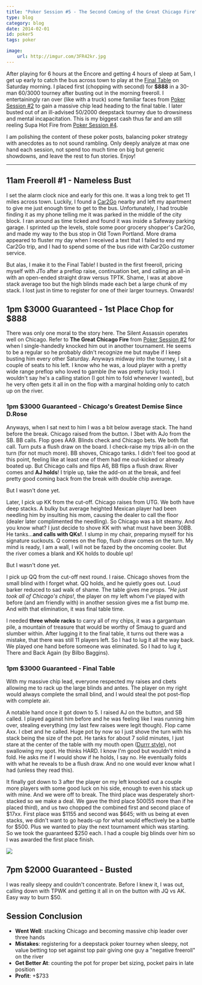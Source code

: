 ```yaml
---
title: "Poker Session #5 - The Second Coming of the Great Chicago Fire"
type: blog
category: blog
date: 2014-02-01
id: poker5
tags: poker

image:
    url: http://imgur.com/3FR42kr.jpg
---
```


After playing for 6 hours at the Encore and getting 4 hours of sleep at 5am, I
get up early to catch the bus across town to play at the [Final
Table](http://pokerportland.com) on Saturday morning. I placed first (chopping
with second) for **$888** in a 30-man $60/$3000 tourney after busting out in the
morning freeroll. I entertainingly ran over (like with a truck) some familiar
faces from [Poker Session #2](/blog/poker2) to gain a massive chip lead heading
to the final table. I later busted out of an ill-advised $50/$2000 deepstack
tourney due to drowsiness and mental incapacitation. This is my biggest cash
thus far and am still reeling Supa Hot Fire from [Poker Session #4](/blog/poker4).

I am polishing the content of these poker posts, balancing poker strategy with
anecdotes as to not sound rambling. Only deeply analyze at max one hand each
session, not spend too much time on big but generic showdowns, and leave the
rest to fun stories. Enjoy!

---

## 11am Freeroll #1 - Nameless Bust

I set the alarm clock nice and early for this one. It was a long trek to get
11 miles across town. Luckily, I found a [Car2Go](http://car2go.com) nearby
and left my apartment to give me just enough time to get to the bus.
Unfortunately, I had trouble finding it as my phone telling me it was parked in
the middle of the city block. I ran around as time ticked and found it was inside
a Safeway parking garage. I sprinted up the levels, stole some poor grocery
shopper's Car2Go, and made my way to the bus stop in Old Town Portland. More
drama appeared to fluster my day when I received a text that I failed to end my
Car2Go trip, and I had to spend some of the bus ride with Car2Go customer
service.

But alas, I make it to the Final Table! I busted in the first freeroll, pricing
myself with JTo after a preflop raise, continuation bet, and calling an all-in
with an open-ended straight draw versus TPTK. Shame, I was at above stack
average too but the high blinds made each bet a large chunk of my stack. I lost
just in time to register for one of their larger tourneys. Onwards!

## 1pm $3000 Guaranteed - 1st Place Chop for $888

There was only one moral to the story here. The Silent Assassin operates well
on Chicago. Refer to **The Great Chicago Fire** from [Poker Session #2](/blog/poker2)
for when I single-handedly knocked him out in another
tournament. He seems to be a regular so he probably didn't recognize me but
maybe if I keep busting him every other Saturday. Anyways midway into the
tourney, I sit a couple of seats to his left. I know who he was, a loud player
with a pretty wide range preflop who loved to gamble (he was pretty lucky too).
I wouldn't say he's a calling station (I got him to fold whenever I wanted),
but he very often gets it all in on the flop with a marginal holding only to
catch up on the river.

### 1pm $3000 Guaranteed - Chicago's Greatest Demise Since D.Rose

Anyways, when I sat next to him I was a bit below average stack. The hand before
the break. Chicago raised from the button. I 3bet with AJo from the SB. BB calls.
Flop goes AA9. Blinds check and Chicago bets. We both flat call. Turn puts a flush
draw on the board. I check-raise my trips all-in on the turn (for not much
more).  BB shoves, Chicago tanks. I didn't feel too good at this point, feeling
like at least one of them had me out-kicked or already boated up. But Chicago
calls and flips A6, BB flips a flush draw. River comes and **AJ holds**! I
triple up, take the add-on at the break, and feel pretty good coming back from
the break with double chip average.

But I wasn't done yet.

Later, I pick up KK from the cut-off. Chicago raises from UTG. We both have
deep stacks. A bulky but average heighted Mexican player had been needling him
by insulting his mom, causing the dealer to call the floor (dealer later
complimented the needling). So Chicago was a bit steamy. And you know what? I
just decide to shove KK with what must have been 30BB. He tanks...**and calls
with QKs!**. I slump in my chair, preparing myself for his signature suckouts.
Q comes on the flop, flush draw comes on the turn. My mind is ready, I am a
wall, I will not be fazed by the oncoming cooler. But the river comes a blank
and KK holds to double up!

But I wasn't done yet.

I pick up QQ from the cut-off next round. I raise. Chicago shoves from the
small blind with I forget what. QQ holds, and he quietly goes out. Loud barker
reduced to sad walk of shame. The table gives me props. *"He just took all of
Chicago's chips!*, the player on my left whom I've played with before (and
am friendly with) in another session gives me a fist bump me. And with that
elimination, it was final table time.

I needed **three whole racks** to carry all of my chips, it was a gargantuan
pile, a mountain of treasure that would be worthy of Smaug to guard and slumber
within. After lugging it to the final table, it turns out there was a mistake,
that there was still 11 players left. So I had to lug it all the way back. We
played one hand before someone was eliminated. So I had to lug it, There and
Back Again (by Bilbo Baggins).

### 1pm $3000 Guaranteed - Final Table

With my massive chip lead, everyone respected my raises and cbets allowing
me to rack up the large blinds and antes. The player on my right would always
complete the small blind, and I would steal the pot post-flop with complete
air.

A notable hand once it got down to 5. I raised AJ on the button, and SB called.
I played against him before and he was feeling like I was running him over,
stealing everything (my last few raises were legit though). Flop came Axx.  I
cbet and he called. Huge pot by now so I just shove the turn with his stack
being the size of the pot. He tanks for about 7 solid minutes, I just stare at
the center of the table with my mouth open ([Durrr
style](http://i.imgur.com/SR2mEqx.jpg)), not swallowing my spot.  He thinks
HARD. I know I'm good but wouldn't mind a fold. He asks me if I would show if
he holds, I say no. He eventually folds with what he reveals to be a flush
draw. And no one would ever know what I had (unless they read this).

It finally got down to 3 after the player on my left knocked out a couple more
players with some good luck on his side, enough to even his stack up with mine.
And we were off to break. The third place was desperately short-stacked so we make
a deal. We gave the third place $500 ($55 more than if he placed third), and us two
chopped the combined first and second place of $17xx. First place was $1155 and
second was $645; with us being at even stacks, we didn't want to go heads-up for
what would effectively be a battle for $500. Plus we wanted to play the next
tournament which was starting. So we took the guaranteed $250 each. I had a couple
big blinds over him so I was awarded the first place finish.

![](http://i.imgur.com/OFN0PaS.jpg)

## 7pm $2000 Guaranteed - Busted

I was really sleepy and couldn't concentrate. Before I knew it, I was out,
calling down with TPWK and getting it all in on the button with JQ vs AK.
Easy way to burn $50.

## Session Conclusion

- **Went Well**: stacking Chicago and becoming massive chip leader over three hands
- **Mistakes**: registering for a deepstack poker tourney when sleepy, not value betting
                top set against top pair giving one guy a "negative freeroll" on the river
- **Get Better At**: counting the pot for proper bet sizing, pocket pairs in late position
- **Profit**: +$733
